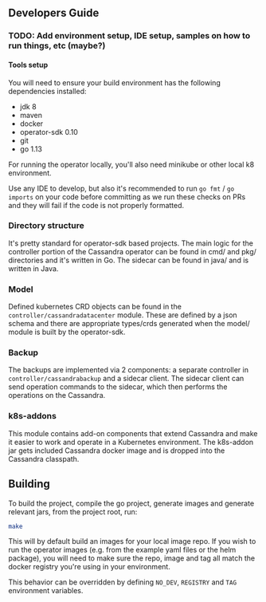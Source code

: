 ## Developers Guide
### TODO: Add environment setup, IDE setup, samples on how to run things, etc (maybe?)

#### Tools setup
You will need to ensure your build environment has the following dependencies installed:
* jdk 8
* maven
* docker 
* operator-sdk 0.10
* git
* go 1.13

For running the operator locally, you'll also need minikube or other local k8 environment.


Use any IDE to develop, but also it's recommended to run `go fmt` / `go imports` on your code before committing as we run these checks on PRs and they will fail if the code is not properly formatted.

### Directory structure
It's pretty standard for operator-sdk based projects. The main logic for the controller portion of the Cassandra operator can be found in cmd/ and pkg/ directories and it's written in Go. The sidecar can be found in java/ and is written in Java.

### Model
Defined kubernetes CRD objects can be found in the `controller/cassandradatacenter` module. These are defined by a json schema and there are appropriate types/crds generated when the model/ module is built by the operator-sdk. 

### Backup
The backups are implemented via 2 components: a separate controller in `controller/cassandrabackup` and a sidecar client. The sidecar
client can send operation commands to the sidecar, which then performs the operations on the Cassandra. 

### k8s-addons
This module contains add-on components that extend Cassandra and make it easier to work and operate in a Kubernetes environment.
The k8s-addon jar gets included Cassandra docker image and is dropped into the Cassandra classpath. 

## Building
To build the project, compile the go project, generate images and generate relevant jars, from the project root, run: 
```bash
make
```

This will by default build an images for your local image repo. If you wish to run the operator images (e.g. from the example yaml files or the helm package), you will need to make sure the repo, image and tag all match the docker registry you're using in your environment.

This behavior can be overridden by defining `NO_DEV`, `REGISTRY` and `TAG` environment variables. 
